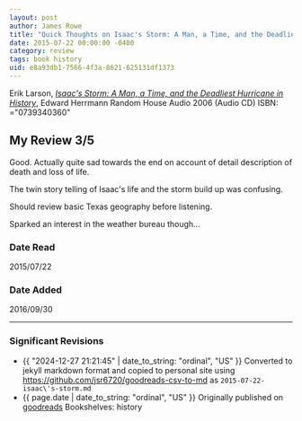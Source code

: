 ```yaml
---
layout: post
author: James Rowe
title: "Quick Thoughts on Isaac's Storm: A Man, a Time, and the Deadliest Hurricane in History"
date: 2015-07-22 00:00:00 -0400
category: review
tags: book history
uid: e8a93db1-7566-4f3a-8621-625131df1373
---
```


Erik Larson, *[Isaac's Storm: A Man, a Time, and the Deadliest Hurricane in History](https://www.goodreads.com/book/show/2169230)*, Edward Herrmann Random House Audio 2006 (Audio CD) ISBN: ="0739340360"

## My Review 3/5

Good. Actually quite sad towards the end on account of detail description of death and loss of life.

The twin story telling of Isaac's life and the storm build up was confusing.

Should review basic Texas geography before listening.

Sparked an interest in the weather bureau though...

### Date Read
2015/07/22

### Date Added
2016/09/30

---

### Significant Revisions

- {{ "2024-12-27 21:21:45" | date_to_string: "ordinal", "US" }} Converted to jekyll markdown format and copied to personal site using <https://github.com/jsr6720/goodreads-csv-to-md> as `2015-07-22-isaac\'s-storm.md`
- {{ page.date | date_to_string: "ordinal", "US" }} Originally published on [goodreads](https://www.goodreads.com) Bookshelves: history